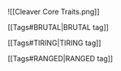 ![[Cleaver Core Traits.png]]

[[Tags#BRUTAL|BRUTAL tag]]

[[Tags#TIRING|TIRING tag]]

[[Tags#RANGED|RANGED tag]]